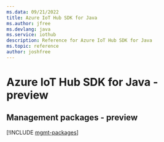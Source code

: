 ```yaml
---
ms.data: 09/21/2022
title: Azure IoT Hub SDK for Java
ms.author: jfree
ms.devlang: java
ms.service: iothub
description: Reference for Azure IoT Hub SDK for Java
ms.topic: reference
author: joshfree
---
```

# Azure IoT Hub SDK for Java - preview

## Management packages - preview
[!INCLUDE [mgmt-packages](iot-hub-mgmt-index.md)]